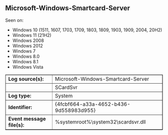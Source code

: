 ## Microsoft-Windows-Smartcard-Server

Seen on:
* Windows 10 (1511, 1607, 1703, 1709, 1803, 1809, 1903, 1909, 2004, 20H2)
* Windows 11 (21H2)
* Windows 2008
* Windows 2012
* Windows 7
* Windows 8.0
* Windows 8.1
* Windows Vista

<table border="1" class="docutils">
  <tbody>
    <tr>
      <td><b>Log source(s):</b></td>
      <td>Microsoft-Windows-Smartcard-Server</td>
    </tr>
    <tr>
      <td>&nbsp;</td>
      <td>SCardSvr</td>
    </tr>
    <tr>
      <td><b>Log type:</b></td>
      <td>System</td>
    </tr>
    <tr>
      <td><b>Identifier:</b></td>
      <td>{4fcbf664-a33a-4652-b436-9d558983d955}</td>
    </tr>
    <tr>
      <td><b>Event message file(s):</b></td>
      <td>%systemroot%\system32\scardsvr.dll</td>
    </tr>
  </tbody>
</table>

&nbsp;

